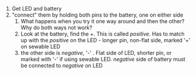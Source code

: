 1. Get LED and battery
2. "connect" them by holding both pins to the battery, one on either side
   1. What happens when you try it one way around and then the other? Why do both ways not work?
   2. Look at the battery, find the +. This is called *positive*. Has to match up with the *positive* on the LED - longer pin, non-flat side, marked '+' on sewable LED
   3. the other side is *negative*, '-' . Flat side of LED, shorter pin, or marked with '-' if using sewable LED. *negative* side of battery must be connected to *negative* on LED

<!-- TODO: PICTURES!! --> 

